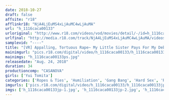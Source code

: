 ```yaml
---
date: 2018-10-27
draft: false
affsite: "r18"
afflinkr18: "NjA4LjEuMS4xLjAuMC4wLjAuMA"
url: "h_1116caca00133"
urloriginal: "http://www.r18.com/videos/vod/movies/detail/-/id=h_1116caca00133"
urlfinal: "http://media.r18.com/track/NjA4LjEuMS4xLjAuMC4wLjAuMA/videos/vod/movies/detail/-/id=h_1116caca00133"
samplevid: "----"
title: "[VR] Appalling, Tortuous Rape~ My Little Sister Pays For My Debt... And Gets Gang Raped Right Before My Eyes... Yui Tomita"
mainimgurl: "pics.r18.com/digital/video/h_1116caca00133/h_1116caca00133ps.jpg"
mainimgs: "h_1116caca00133ps.jpg"
releasedate: "Aug. 24, 2018"
duration: 34
productioncomp: "CASANOVA"
girls: ['Yui Tomita']
categories: ['Ropes & Ties', 'Humiliation', 'Gang Bang', 'Hard Sex', 'Relatives', 'Reluctant', 'Featured Actress', 'Sister', 'Blowjob', 'POV']
imgurls: ['pics.r18.com/digital/video/h_1116caca00133/h_1116caca00133jp-1.jpg', 'pics.r18.com/digital/video/h_1116caca00133/h_1116caca00133jp-2.jpg', 'pics.r18.com/digital/video/h_1116caca00133/h_1116caca00133jp-3.jpg', 'pics.r18.com/digital/video/h_1116caca00133/h_1116caca00133jp-4.jpg', 'pics.r18.com/digital/video/h_1116caca00133/h_1116caca00133jp-5.jpg', 'pics.r18.com/digital/video/h_1116caca00133/h_1116caca00133jp-6.jpg', 'pics.r18.com/digital/video/h_1116caca00133/h_1116caca00133jp-7.jpg', 'pics.r18.com/digital/video/h_1116caca00133/h_1116caca00133jp-8.jpg', 'pics.r18.com/digital/video/h_1116caca00133/h_1116caca00133jp-9.jpg', 'pics.r18.com/digital/video/h_1116caca00133/h_1116caca00133jp-10.jpg', 'pics.r18.com/digital/video/h_1116caca00133/h_1116caca00133jp-11.jpg', 'pics.r18.com/digital/video/h_1116caca00133/h_1116caca00133jp-12.jpg', 'pics.r18.com/digital/video/h_1116caca00133/h_1116caca00133jp-13.jpg', 'pics.r18.com/digital/video/h_1116caca00133/h_1116caca00133jp-14.jpg', 'pics.r18.com/digital/video/h_1116caca00133/h_1116caca00133jp-15.jpg', 'pics.r18.com/digital/video/h_1116caca00133/h_1116caca00133jp-16.jpg', 'pics.r18.com/digital/video/h_1116caca00133/h_1116caca00133jp-17.jpg', 'pics.r18.com/digital/video/h_1116caca00133/h_1116caca00133jp-18.jpg', 'pics.r18.com/digital/video/h_1116caca00133/h_1116caca00133jp-19.jpg']
imgs: ['h_1116caca00133jp-1.jpg', 'h_1116caca00133jp-2.jpg', 'h_1116caca00133jp-3.jpg', 'h_1116caca00133jp-4.jpg', 'h_1116caca00133jp-5.jpg', 'h_1116caca00133jp-6.jpg', 'h_1116caca00133jp-7.jpg', 'h_1116caca00133jp-8.jpg', 'h_1116caca00133jp-9.jpg', 'h_1116caca00133jp-10.jpg', 'h_1116caca00133jp-11.jpg', 'h_1116caca00133jp-12.jpg', 'h_1116caca00133jp-13.jpg', 'h_1116caca00133jp-14.jpg', 'h_1116caca00133jp-15.jpg', 'h_1116caca00133jp-16.jpg', 'h_1116caca00133jp-17.jpg', 'h_1116caca00133jp-18.jpg', 'h_1116caca00133jp-19.jpg']
---
```

